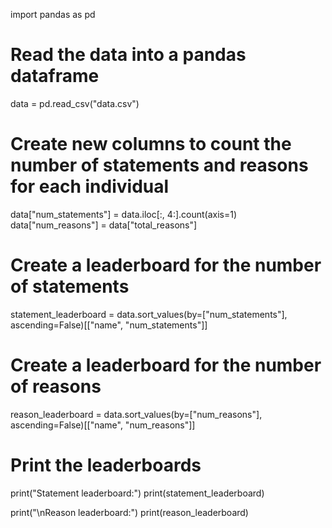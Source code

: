 import pandas as pd

# Read the data into a pandas dataframe
data = pd.read_csv("data.csv")

# Create new columns to count the number of statements and reasons for each individual
data["num_statements"] = data.iloc[:, 4:].count(axis=1)
data["num_reasons"] = data["total_reasons"]

# Create a leaderboard for the number of statements
statement_leaderboard = data.sort_values(by=["num_statements"], ascending=False)[["name", "num_statements"]]

# Create a leaderboard for the number of reasons
reason_leaderboard = data.sort_values(by=["num_reasons"], ascending=False)[["name", "num_reasons"]]

# Print the leaderboards
print("Statement leaderboard:")
print(statement_leaderboard)

print("\nReason leaderboard:")
print(reason_leaderboard)
